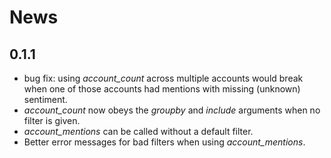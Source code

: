 # News

## 0.1.1
* bug fix: using *account_count* across multiple accounts would break when
  one of those accounts had mentions with missing (unknown) sentiment.
* *account_count* now obeys the *groupby* and *include* arguments when no
  filter is given.
* *account_mentions* can be called without a default filter.
* Better error messages for bad filters when using *account_mentions*.